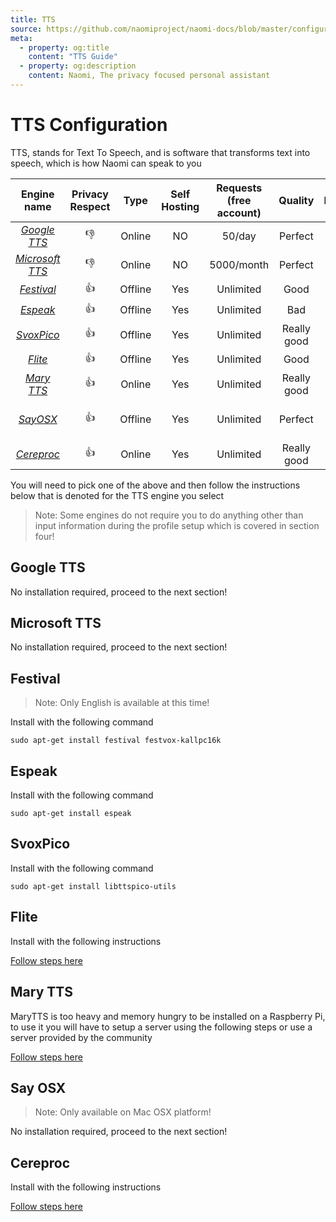 ```yaml
---
title: TTS
source: https://github.com/naomiproject/naomi-docs/blob/master/configuration/tts.md
meta:
  - property: og:title
    content: "TTS Guide"
  - property: og:description
    content: Naomi, The privacy focused personal assistant
---
```


# TTS Configuration

TTS, stands for Text To Speech, and is software that transforms text into speech, which is how Naomi can speak to you

| Engine name   | Privacy Respect | Type    | Self Hosting | Requests (free account) | Quality     | Platform        |
|:-------------:|:---------------:|:-------:|:------------:|:-----------------------:|:-----------:|:---------------:|
| [*Google TTS*](#google-tts)    | 👎              | Online  | NO           | 50/day                  | Perfect     | Any             |
| [*Microsoft TTS*](#microsoft-tts) | 👎              | Online  | NO           | 5000/month              | Perfect     | Any             |
| [*Festival*](#festival)      | 👍              | Offline | Yes          | Unlimited               | Good        | Linux 🐧        |
| [*Espeak*](#espeak)        | 👍              | Offline | Yes          | Unlimited               | Bad         | Linux 🐧        |
| [*SvoxPico*](#svoxpico)      | 👍              | Offline | Yes          | Unlimited               | Really good | Linux 🐧        |
| [*Flite*](#flite)         | 👍              | Offline | Yes          | Unlimited               | Good           | Linux 🐧        |
| [*Mary TTS*](#mary-tts)      | 👍              | Online  | Yes          | Unlimited               | Really good | Linux 🐧        |
| [*SayOSX*](#sayosx)        | 👍              | Offline | Yes          | Unlimited               | Perfect     | Mac OSX only    |
| [*Cereproc*](#cereproc)      | 👍              | Online  | Yes          | Unlimited               | Really good | Any             |

You will need to pick one of the above and then follow the instructions below that is denoted for the TTS engine you select

>Note: Some engines do not require you to do anything other than input information during the profile setup which is covered in section four!

## Google TTS

No installation required, proceed to the next section!

## Microsoft TTS

No installation required, proceed to the next section!

## Festival

>Note: Only English is available at this time!

Install with the following command

```shell
sudo apt-get install festival festvox-kallpc16k
```

## Espeak

Install with the following command

```shell
sudo apt-get install espeak
```

## SvoxPico

Install with the following command

```shell
sudo apt-get install libttspico-utils
```

## Flite

Install with the following instructions

[Follow steps here](http://www.festvox.org/flite/)

## Mary TTS

MaryTTS is too heavy and memory hungry to be installed on a Raspberry Pi, to use it you will have to setup a server using the following steps or use a server provided by the community

[Follow steps here](../plugins/marytts-server.html)

## Say OSX

>Note: Only available on Mac OSX platform!

No installation required, proceed to the next section!

## Cereproc

Install with the following instructions

[Follow steps here](https://www.cereproc.com/fr/products/server)

<DocPreviousVersions/>
<EditPageLink/>
